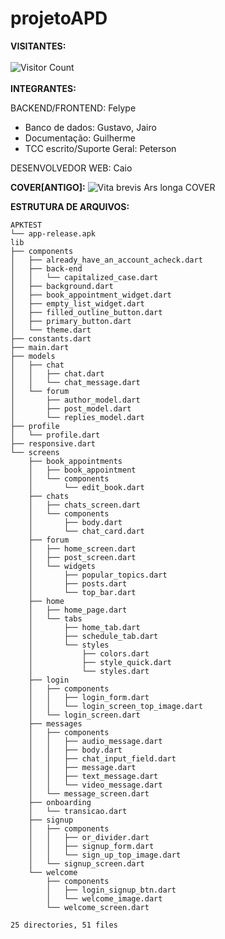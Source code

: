 # projetoAPD
**VISITANTES:**
<br>
<br>
![Visitor Count](https://profile-counter.glitch.me/FelypeInvictus.projetoAPD/count.svg)
<br>
<br>
**INTEGRANTES:**


BACKEND/FRONTEND:
Felype


- Banco de dados: Gustavo, Jairo
- Documentação: Guilherme
- TCC escrito/Suporte Geral: Peterson


DESENVOLVEDOR WEB:
Caio


**COVER[ANTIGO]:**
![Vita brevis Ars longa  COVER](https://user-images.githubusercontent.com/89306240/192055411-071b9599-1ee5-4f14-a5bb-b1607f7bb26e.jpg)

**ESTRUTURA DE ARQUIVOS:**

```
APKTEST
└── app-release.apk
lib
├── components
│   ├── already_have_an_account_acheck.dart
│   ├── back-end
│   │   └── capitalized_case.dart
│   ├── background.dart
│   ├── book_appointment_widget.dart
│   ├── empty_list_widget.dart
│   ├── filled_outline_button.dart
│   ├── primary_button.dart
│   └── theme.dart
├── constants.dart
├── main.dart
├── models
│   ├── chat
│   │   ├── chat.dart
│   │   └── chat_message.dart
│   └── forum
│       ├── author_model.dart
│       ├── post_model.dart
│       └── replies_model.dart
├── profile
│   └── profile.dart
├── responsive.dart
└── screens
    ├── book_appointments
    │   ├── book_appointment
    │   └── components
    │       └── edit_book.dart
    ├── chats
    │   ├── chats_screen.dart
    │   └── components
    │       ├── body.dart
    │       └── chat_card.dart
    ├── forum
    │   ├── home_screen.dart
    │   ├── post_screen.dart
    │   └── widgets
    │       ├── popular_topics.dart
    │       ├── posts.dart
    │       └── top_bar.dart
    ├── home
    │   ├── home_page.dart
    │   └── tabs
    │       ├── home_tab.dart
    │       ├── schedule_tab.dart
    │       └── styles
    │           ├── colors.dart
    │           ├── style_quick.dart
    │           └── styles.dart
    ├── login
    │   ├── components
    │   │   ├── login_form.dart
    │   │   └── login_screen_top_image.dart
    │   └── login_screen.dart
    ├── messages
    │   ├── components
    │   │   ├── audio_message.dart
    │   │   ├── body.dart
    │   │   ├── chat_input_field.dart
    │   │   ├── message.dart
    │   │   ├── text_message.dart
    │   │   └── video_message.dart
    │   └── message_screen.dart
    ├── onboarding
    │   └── transicao.dart
    ├── signup
    │   ├── components
    │   │   ├── or_divider.dart
    │   │   ├── signup_form.dart
    │   │   └── sign_up_top_image.dart
    │   └── signup_screen.dart
    └── welcome
        ├── components
        │   ├── login_signup_btn.dart
        │   └── welcome_image.dart
        └── welcome_screen.dart

25 directories, 51 files

```
